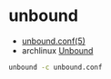 # unbound

- [unbound.conf(5)](https://unbound.net/documentation/unbound.conf.html)
- archlinux [Unbound](https://wiki.archlinux.org/index.php/Unbound)

```bash
unbound -c unbound.conf
```
